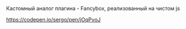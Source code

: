 Кастомный аналог плагина - Fancybox, реализованный на чистом js

https://codepen.io/sergo/pen/jOqPvoJ
